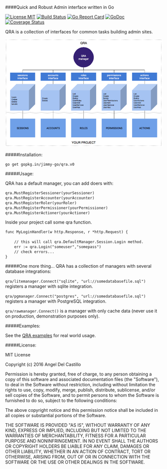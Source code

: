 ####Quick and Robust Admin interface written in Go

[![License MIT](https://img.shields.io/npm/l/express.svg)](http://opensource.org/licenses/MIT)
[![Build Status](https://travis-ci.org/jimmy-go/qra.svg?branch=master)](https://travis-ci.org/jimmy-go/qra)
[![Go Report Card](https://goreportcard.com/badge/github.com/jimmy-go/qra)](https://goreportcard.com/report/github.com/jimmy-go/qra)
[![GoDoc](http://godoc.org/github.com/jimmy-go/qra?status.png)](http://godoc.org/github.com/jimmy-go/qra)
[![Coverage Status](https://coveralls.io/repos/github/jimmy-go/qra/badge.svg?branch=master)](https://coveralls.io/github/jimmy-go/qra?branch=master)

QRA is a collection of interfaces for common tasks building
admin sites.

![diagram](diagram.png)

#####Installation:
```
go get gopkg.in/jimmy-go/qra.v0
```

#####Usage:

QRA has a default manager, you can add doers with:
```
qra.MustRegisterSessioner(yourSessioner)
qra.MustRegisterAccounter(yourAccounter)
qra.MustRegisterRoler(yourRoler)
qra.MustRegisterPermissioner(yourPermissioner)
qra.MustRegisterActioner(yourActioner)
```

Inside your project call some qra function.
```
func MyLoginHandler(w http.Response, r *http.Request) {

    // this will call qra.DefaultManager.Session.Login method.
    err := qra.Login("someuser","somepass")
    // check errors...
}
```

#####One more thing...
QRA has a collection of managers with several database integrations:

`qra/litemanager.Connect("sqlite", "url://somedatabasefile.sql")` registers a manager
with sqlite integration.

`qra/pgmanager.Connect("postgres", "url://somedatabasefile.sql")` registers a manager
with PostgreSQL integration.

`qra/rawmanager.Connect()` is a manager with only cache data (never use it on production,
demonstration purposes only).

#####Examples:

See the [QRA examples](https://github.com/jimmy-go/qra-examples) for real world usage.

#####License:

MIT License

Copyright (c) 2016 Angel Del Castillo

Permission is hereby granted, free of charge, to any person obtaining a copy
of this software and associated documentation files (the "Software"), to deal
in the Software without restriction, including without limitation the rights
to use, copy, modify, merge, publish, distribute, sublicense, and/or sell
copies of the Software, and to permit persons to whom the Software is
furnished to do so, subject to the following conditions:

The above copyright notice and this permission notice shall be included in all
copies or substantial portions of the Software.

THE SOFTWARE IS PROVIDED "AS IS", WITHOUT WARRANTY OF ANY KIND, EXPRESS OR
IMPLIED, INCLUDING BUT NOT LIMITED TO THE WARRANTIES OF MERCHANTABILITY,
FITNESS FOR A PARTICULAR PURPOSE AND NONINFRINGEMENT. IN NO EVENT SHALL THE
AUTHORS OR COPYRIGHT HOLDERS BE LIABLE FOR ANY CLAIM, DAMAGES OR OTHER
LIABILITY, WHETHER IN AN ACTION OF CONTRACT, TORT OR OTHERWISE, ARISING FROM,
OUT OF OR IN CONNECTION WITH THE SOFTWARE OR THE USE OR OTHER DEALINGS IN THE
SOFTWARE.
